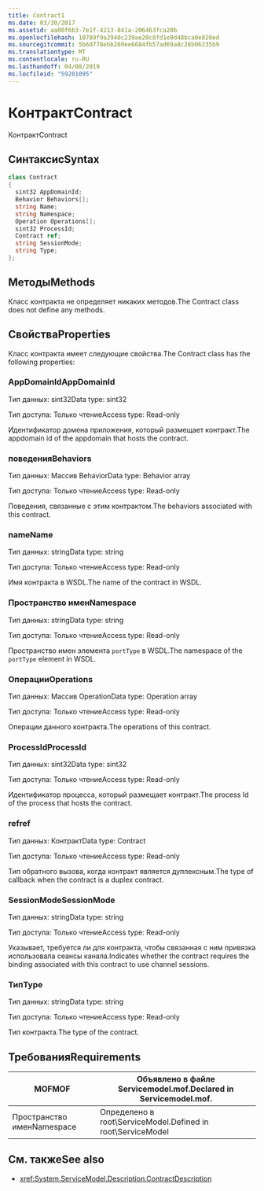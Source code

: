 ```yaml
---
title: Contract1
ms.date: 03/30/2017
ms.assetid: aa00f6b3-7e1f-4213-841a-206463fca20b
ms.openlocfilehash: 10789f9a2940c239ae20c8fd1e9d48bca0e820ed
ms.sourcegitcommit: 5b6d778ebb269ee6684fb57ad69a8c28b06235b9
ms.translationtype: MT
ms.contentlocale: ru-RU
ms.lasthandoff: 04/08/2019
ms.locfileid: "59201095"
---
```

# <a name="contract"></a><span data-ttu-id="3ce49-102">Контракт</span><span class="sxs-lookup"><span data-stu-id="3ce49-102">Contract</span></span>
<span data-ttu-id="3ce49-103">Контракт</span><span class="sxs-lookup"><span data-stu-id="3ce49-103">Contract</span></span>  
  
## <a name="syntax"></a><span data-ttu-id="3ce49-104">Синтаксис</span><span class="sxs-lookup"><span data-stu-id="3ce49-104">Syntax</span></span>  
  
```csharp
class Contract  
{  
  sint32 AppDomainId;  
  Behavior Behaviors[];  
  string Name;  
  string Namespace;  
  Operation Operations[];  
  sint32 ProcessId;  
  Contract ref;  
  string SessionMode;  
  string Type;  
};  
```  
  
## <a name="methods"></a><span data-ttu-id="3ce49-105">Методы</span><span class="sxs-lookup"><span data-stu-id="3ce49-105">Methods</span></span>  
 <span data-ttu-id="3ce49-106">Класс контракта не определяет никаких методов.</span><span class="sxs-lookup"><span data-stu-id="3ce49-106">The Contract class does not define any methods.</span></span>  
  
## <a name="properties"></a><span data-ttu-id="3ce49-107">Свойства</span><span class="sxs-lookup"><span data-stu-id="3ce49-107">Properties</span></span>  
 <span data-ttu-id="3ce49-108">Класс контракта имеет следующие свойства.</span><span class="sxs-lookup"><span data-stu-id="3ce49-108">The Contract class has the following properties:</span></span>  
  
### <a name="appdomainid"></a><span data-ttu-id="3ce49-109">AppDomainId</span><span class="sxs-lookup"><span data-stu-id="3ce49-109">AppDomainId</span></span>  
 <span data-ttu-id="3ce49-110">Тип данных: sint32</span><span class="sxs-lookup"><span data-stu-id="3ce49-110">Data type: sint32</span></span>  
  
 <span data-ttu-id="3ce49-111">Тип доступа: Только чтение</span><span class="sxs-lookup"><span data-stu-id="3ce49-111">Access type: Read-only</span></span>  
  
 <span data-ttu-id="3ce49-112">Идентификатор домена приложения, который размещает контракт.</span><span class="sxs-lookup"><span data-stu-id="3ce49-112">The appdomain id of the appdomain that hosts the contract.</span></span>  
  
### <a name="behaviors"></a><span data-ttu-id="3ce49-113">поведения</span><span class="sxs-lookup"><span data-stu-id="3ce49-113">Behaviors</span></span>  
 <span data-ttu-id="3ce49-114">Тип данных: Массив Behavior</span><span class="sxs-lookup"><span data-stu-id="3ce49-114">Data type: Behavior array</span></span>  
  
 <span data-ttu-id="3ce49-115">Тип доступа: Только чтение</span><span class="sxs-lookup"><span data-stu-id="3ce49-115">Access type: Read-only</span></span>  
  
 <span data-ttu-id="3ce49-116">Поведения, связанные с этим контрактом.</span><span class="sxs-lookup"><span data-stu-id="3ce49-116">The behaviors associated with this contract.</span></span>  
  
### <a name="name"></a><span data-ttu-id="3ce49-117">name</span><span class="sxs-lookup"><span data-stu-id="3ce49-117">Name</span></span>  
 <span data-ttu-id="3ce49-118">Тип данных: string</span><span class="sxs-lookup"><span data-stu-id="3ce49-118">Data type: string</span></span>  
  
 <span data-ttu-id="3ce49-119">Тип доступа: Только чтение</span><span class="sxs-lookup"><span data-stu-id="3ce49-119">Access type: Read-only</span></span>  
  
 <span data-ttu-id="3ce49-120">Имя контракта в WSDL.</span><span class="sxs-lookup"><span data-stu-id="3ce49-120">The name of the contract in WSDL.</span></span>  
  
### <a name="namespace"></a><span data-ttu-id="3ce49-121">Пространство имен</span><span class="sxs-lookup"><span data-stu-id="3ce49-121">Namespace</span></span>  
 <span data-ttu-id="3ce49-122">Тип данных: string</span><span class="sxs-lookup"><span data-stu-id="3ce49-122">Data type: string</span></span>  
  
 <span data-ttu-id="3ce49-123">Тип доступа: Только чтение</span><span class="sxs-lookup"><span data-stu-id="3ce49-123">Access type: Read-only</span></span>  
  
 <span data-ttu-id="3ce49-124">Пространство имен элемента `portType` в WSDL.</span><span class="sxs-lookup"><span data-stu-id="3ce49-124">The namespace of the `portType` element in WSDL.</span></span>  
  
### <a name="operations"></a><span data-ttu-id="3ce49-125">Операции</span><span class="sxs-lookup"><span data-stu-id="3ce49-125">Operations</span></span>  
 <span data-ttu-id="3ce49-126">Тип данных: Массив Operation</span><span class="sxs-lookup"><span data-stu-id="3ce49-126">Data type: Operation array</span></span>  
  
 <span data-ttu-id="3ce49-127">Тип доступа: Только чтение</span><span class="sxs-lookup"><span data-stu-id="3ce49-127">Access type: Read-only</span></span>  
  
 <span data-ttu-id="3ce49-128">Операции данного контракта.</span><span class="sxs-lookup"><span data-stu-id="3ce49-128">The operations of this contract.</span></span>  
  
### <a name="processid"></a><span data-ttu-id="3ce49-129">ProcessId</span><span class="sxs-lookup"><span data-stu-id="3ce49-129">ProcessId</span></span>  
 <span data-ttu-id="3ce49-130">Тип данных: sint32</span><span class="sxs-lookup"><span data-stu-id="3ce49-130">Data type: sint32</span></span>  
  
 <span data-ttu-id="3ce49-131">Тип доступа: Только чтение</span><span class="sxs-lookup"><span data-stu-id="3ce49-131">Access type: Read-only</span></span>  
  
 <span data-ttu-id="3ce49-132">Идентификатор процесса, который размещает контракт.</span><span class="sxs-lookup"><span data-stu-id="3ce49-132">The process Id of the process that hosts the contract.</span></span>  
  
### <a name="ref"></a><span data-ttu-id="3ce49-133">ref</span><span class="sxs-lookup"><span data-stu-id="3ce49-133">ref</span></span>  
 <span data-ttu-id="3ce49-134">Тип данных: Контракт</span><span class="sxs-lookup"><span data-stu-id="3ce49-134">Data type: Contract</span></span>  
  
 <span data-ttu-id="3ce49-135">Тип доступа: Только чтение</span><span class="sxs-lookup"><span data-stu-id="3ce49-135">Access type: Read-only</span></span>  
  
 <span data-ttu-id="3ce49-136">Тип обратного вызова, когда контракт является дуплексным.</span><span class="sxs-lookup"><span data-stu-id="3ce49-136">The type of callback when the contract is a duplex contract.</span></span>  
  
### <a name="sessionmode"></a><span data-ttu-id="3ce49-137">SessionMode</span><span class="sxs-lookup"><span data-stu-id="3ce49-137">SessionMode</span></span>  
 <span data-ttu-id="3ce49-138">Тип данных: string</span><span class="sxs-lookup"><span data-stu-id="3ce49-138">Data type: string</span></span>  
  
 <span data-ttu-id="3ce49-139">Тип доступа: Только чтение</span><span class="sxs-lookup"><span data-stu-id="3ce49-139">Access type: Read-only</span></span>  
  
 <span data-ttu-id="3ce49-140">Указывает, требуется ли для контракта, чтобы связанная с ним привязка использовала сеансы канала.</span><span class="sxs-lookup"><span data-stu-id="3ce49-140">Indicates whether the contract requires the binding associated with this contract to use channel sessions.</span></span>  
  
### <a name="type"></a><span data-ttu-id="3ce49-141">Тип</span><span class="sxs-lookup"><span data-stu-id="3ce49-141">Type</span></span>  
 <span data-ttu-id="3ce49-142">Тип данных: string</span><span class="sxs-lookup"><span data-stu-id="3ce49-142">Data type: string</span></span>  
  
 <span data-ttu-id="3ce49-143">Тип доступа: Только чтение</span><span class="sxs-lookup"><span data-stu-id="3ce49-143">Access type: Read-only</span></span>  
  
 <span data-ttu-id="3ce49-144">Тип контракта.</span><span class="sxs-lookup"><span data-stu-id="3ce49-144">The type of the contract.</span></span>  
  
## <a name="requirements"></a><span data-ttu-id="3ce49-145">Требования</span><span class="sxs-lookup"><span data-stu-id="3ce49-145">Requirements</span></span>  
  
|<span data-ttu-id="3ce49-146">MOF</span><span class="sxs-lookup"><span data-stu-id="3ce49-146">MOF</span></span>|<span data-ttu-id="3ce49-147">Объявлено в файле Servicemodel.mof.</span><span class="sxs-lookup"><span data-stu-id="3ce49-147">Declared in Servicemodel.mof.</span></span>|  
|---------|-----------------------------------|  
|<span data-ttu-id="3ce49-148">Пространство имен</span><span class="sxs-lookup"><span data-stu-id="3ce49-148">Namespace</span></span>|<span data-ttu-id="3ce49-149">Определено в root\ServiceModel.</span><span class="sxs-lookup"><span data-stu-id="3ce49-149">Defined in root\ServiceModel</span></span>|  
  
## <a name="see-also"></a><span data-ttu-id="3ce49-150">См. также</span><span class="sxs-lookup"><span data-stu-id="3ce49-150">See also</span></span>

- <xref:System.ServiceModel.Description.ContractDescription>
